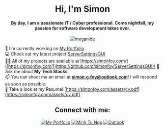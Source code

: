<h1 align="center">Hi, I'm Simon</h1>
<h4 align="center">By day, I am a passionate IT / Cyber professional. Come nightfall, my passion for software development takes over.</h4>

<p align="center"> <img src="https://komarev.com/ghpvc/?username=meganide&label=Profile%20views&color=0e75b6&style=flat" alt="meganide" /> </p>

🔭 I’m currently working on [My Portfolio](simonfoy.com)\
💻 Check out my latest project [ServerSettingsGUI](simonfoy.com)\
👨‍💻 All of my projects are available at [https://simonfoy.com/]([https://simonfoy.com/](https://github.com/simonfoy/ServerSettingsGUI)\
💬 Ask me about **My Tech Stacks**.\
📫 You can shoot me an email at **simon.g.foy@outlook.com**! I will respond as soon as possible.\
📄 Take a look at my Resume! [https://simonfoy.com/assets/cv.pdf](https://simonfoy.com/assets/cv.pdf)

<h2 align="center">Connect with me:</h2>
<div align="center">
  <a href="https://simonfoy.com" target='_blank'><img align="center"
      src="https://img.shields.io/badge/Portfolio-404040?style=for-the-badge&logo=react&logoColor=white"
      alt="My Portfolio" /></a>
  <a href="https://www.linkedin.com/in/simonfoy" target="_blank"><img align="center"
      src="https://img.shields.io/badge/LinkedIn-0077B5?style=for-the-badge&logo=linkedin&logoColor=white"
      alt="Minh Tu Ngo" />
  </a>
    <a href="mailto:simon.g.foy@outlook.com" target="_blank"><img align="center"
      src="https://img.shields.io/badge/Gmail-ff0000?style=for-the-badge&logo=gmail&logoColor=white"
      alt="Outlook" />
  </a>
</div>


